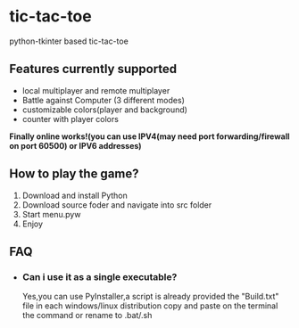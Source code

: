 <h1> tic-tac-toe </h2> 
 python-tkinter based tic-tac-toe  
 
 <h2>Features currently supported</h2>
 <ul>
 <li>local multiplayer and remote multiplayer</li>
 <li>Battle against Computer (3 different modes)</li>
 <li>customizable colors(player and background)</li>  
 <li>counter with player colors</li>
 </ul>
 
<strong>Finally online works!(you can use IPV4(may need port forwarding/firewall on port 60500) or IPV6 addresses)</strong>

<h2>How to play the game?</h2>
 <ol>
 <li>Download and install Python</li>
 <li>Download source foder and navigate into src folder</li>
 <li>Start menu.pyw</li>  
 <li>Enjoy</li>
 </ol>
<h2>FAQ</h2>
 <ul>
 <li><h3>Can i use it as a single executable?
 </h3>
 <p> Yes,you can use PyInstaller,a script is already provided the "Build.txt" file in each windows/linux distribution copy and paste on the terminal the command or rename to .bat/.sh</p>
 </li>
 </ul>
